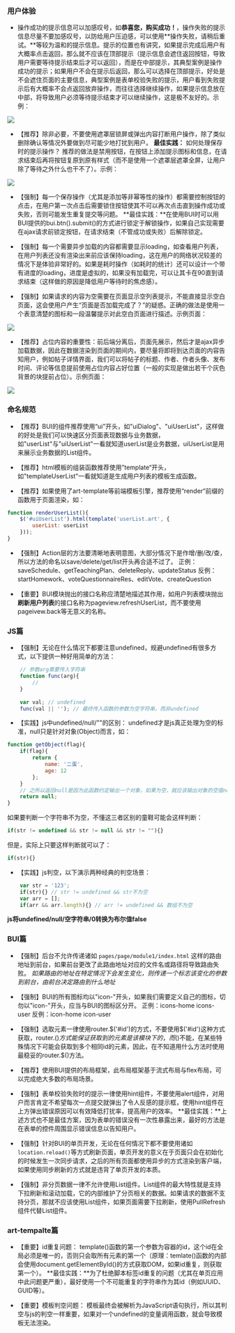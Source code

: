 ### 用户体验
- 操作成功的提示信息可以加感叹号，如**恭喜您，购买成功！**，操作失败的提示信息尽量不要加感叹号，以防给用户压迫感，可以使用**操作失败，请稍后重试。**等较为温和的提示信息。提示的位置也有讲究，如果提示完成后用户有大概率点击返回，那么就不应该在顶部提示（提示信息会遮住返回按钮，导致用户需要等待提示结束后才可以返回），而是在中部提示，其典型案例是操作成功的提示；如果用户不会在提示后返回，那么可以选择在顶部提示，好处是不会遮住页面的主要信息，典型案例是表单校验失败的提示，用户看到失败提示后有大概率不会点返回放弃操作，而往往选择继续操作，如果提示信息放在中部，将导致用户必须等待提示结束才可以继续操作，这是极不友好的。示例：

![](images/3.gif)

- 【推荐】除非必要，不要使用遮罩层锁屏或弹出内容打断用户操作，除了类似删除确认等情况外要做到尽可能少地打扰到用户。
**最佳实践：** 如何处理保存时的提示操作？ 推荐的做法是禁用按钮，在按钮上添加提示图标和信息，在请求结束后再将按钮复原到原有样式（而不是使用一个遮罩层遮罩全屏，让用户除了等待之外什么也干不了）。示例：

![](images/4.gif)

- 【强制】每一个保存操作（尤其是添加等非幂等性的操作）都需要控制按钮的点击，在用户第一次点击后需要锁住按钮使其不可以再次点击直到操作成功或失败，否则可能发生重复提交等问题。
**最佳实践：**在使用BUI时可以用BUI提供的bui.btn().submit()的方式进行锁定于解锁操作，如果自己实现需要在ajax请求前锁定按钮，在请求结束（不管成功或失败）后解除锁定。

- 【强制】每一个需要异步加载的内容都需要显示loading，如查看用户列表，在用户列表还没有渲染出来前应该保持loading，这在用户的网络状况较差的情况下是体验非常好的。如果是耗时操作（如耗时的统计）还可以设计一个带有进度的loading，进度是虚拟的，如果没有加载完，可以让其卡在90直到请求结束（这样做的原因是降低用户等待时的焦虑感）。


- 【强制】如果请求的内容为空需要在页面显示空列表提示，不能直接显示空白页面，这会使用户产生“页面是否加载完成了？”的疑惑。正确的做法是使用一个表意清楚的图标和一段温馨提示对此空白页面进行描述。示例页面：

![](images/2.jpg)

- 【推荐】占位内容的重要性：前后端分离后，页面先展示，然后才是ajax异步加载数据，因此在数据渲染到页面的期间内，要尽量将即将到达页面的内容告知用户，例如帖子详情界面，我们可以将帖子的标题、作者、作者头像、发布时间、评论等信息提前使用占位内容占好位置（一般的实现是做出若干个灰色背景的块提前占位）。示例页面：

![](images/1.gif)



### 命名规范
- 【推荐】BUI的组件推荐使用“ui”开头，如"uiDialog"、"uiUserList"，这样做的好处是我们可以快速区分页面表现数据与业务数据，如"userList"与"uiUserList"一看就知道userList是业务数据，uiUserList是用来展示业务数据的List组件。

- 【推荐】html模板的组装函数推荐使用”template“开头，如"templateUserList"一看就知道是生成用户列表的模板生成函数。

- 【推荐】如果使用了art-template等前端模板引擎，推荐使用“render“前缀的函数用于页面渲染，如：
```javascript
function renderUserList(){
    $('#uiUserList').html(template('userList.art', {
        userList: userList
    }));
}
```

- 【强制】Action层的方法要清晰地表明意图，大部分情况下是作增/删/改/查，所以方法的命名以save/delete/get/list开头再合适不过了。
正例：saveSchedule、getTeachingPlan、deleteReply、updateStatus
反例：startHomework、voteQuestionnaireRes、editVote、createQuestion

- 【重要】BUI模块抛出的接口名称应清楚地描述其作用，如用户列表模块抛出**刷新用户列表**的接口名称为pageview.refreshUserList，而不要使用pageivew.back等无意义的名称。



### JS篇
- 【强制】无论在什么情况下都要注意undefined，规避undefined有很多方式，以下提供一种好用简单的方法：
```javascript
    // 参数arg需要传入字符串
    function func(arg){
        //
    }
    
    var val; // undefined
    func(val || ''); // 最终传入函数的参数为空字符串，而非undefined
```

- 【实践】js中undefined/null/""的区别：
undefined才是js真正处理为空的标准，null只是针对对象(Object)而言，如：
```javascript
function getObject(flag){
    if(flag){
        return {
            name: '二蛋',
            age: 12
        };
    }
    // 之所以返回null是因为此函数约定输出一个对象，如果为空，就应该输出对象的空值null而不是不输出，不输出就是undefined
    return null;
}
```
如果要判断一个字符串不为空，不懂这三者区别的童鞋可能会这样判断：
```javascript
if(str != undefined && str != null && str != ""){}
```
但是，实际上只要这样判断就可以了：
```javascript
if(str){}
```

- 【实践】js判空，以下演示两种经典的判空场景：
```javascript
    var str = '123';
    if(str){} // str != undefined && str不为空
    var arr = [];
    if(arr && arr.length){} // arr != undefined && 数组不为空
```
**js将undefined/null/空字符串/0转换为布尔值false**


### BUI篇
- 【强制】后台不允许传递诸如 `pages/page/module1/index.html` 这样的路由地址到前台，如果前台更改了此路由地址对应的文件名或路径将导致路由失败。
  *如果路由的地址在特定情况下会发生变化，则传递一个标志该变化的参数到前台，由前台决定路由到什么地址*

- 【强制】BUI的所有图标均以"icon-"开头，如果我们需要定义自己的图标，切勿以"icon-"开头，应当与BUI的图标区分开。
  正例：icons-home icons-user
  反例：icon-home icon-user

- 【强制】选取元素一律使用router.$('#id')的方式，不要使用$('#id')这种方式获取，router.$()方式能保证获取到的元素是该模块下的，而$()不能，在某些特殊情况下可能会获取到多个相同id的元素，因此，在不知道用什么方法时使用最稳妥的router.$()方法。

- 【推荐】使用BUI提供的布局框架，此布局框架基于流式布局与flex布局，可以完成绝大多数的布局场景。

- 【强制】表单校验失败时的提示一律使用hint组件，不要使用alert组件，对用户而言肯定不希望每次一点提交就弹出了令人反感的提示框，使用hint组件在上方弹出错误原因可以有效降低打扰率，提高用户的效率。
**最佳实践：**上述方式也不是最佳方案，因为表单的错误没有一次性暴露出来，最好的方法是在表单的控件周围显示错误信息以告知用户。

- 【强制】针对BUI的单页开发，无论在任何情况下都不要使用诸如`location.reload()`等方式刷新页面，单页开发的意义在于页面只会在初始化的时候发生一次同步请求，之后的所有页面都使用异步的方式渲染到客户端，如果使用同步刷新的方式就是违背了单页开发的本质。

- 【强制】非分页数据一律不允许使用List组件。List组件的最大特性就是支持下拉刷新和滚动加载，它的内部维护了分页相关的数据。如果请求的数据不支持分页，那就不应该使用List组件，如果页面需要下拉刷新，使用PullRefresh组件代替List组件。


### art-tempalte篇
- 【重要】id重复问题：
template()函数的第一个参数为容器的id，这个id在全局必须是唯一的，否则只会取所有元素的第一个（原理：temlate()函数的内部会使用document.getElementById()的方式获取DOM，如果id重复，则获取第一个）。
**最佳实践：**为了杜绝脚本标签id重复的问题（尤其在单页应用中此问题更严重），最好使用一个不可能重复的字符串作为其id（例如UUID、GUID等）。

- 【重要】模板判空问题：
模板最终会被解析为JavaScript语句执行，所以其判空与js的判空一样重要，如果对一个undefined的变量调用函数，就会导致模板无法渲染。


